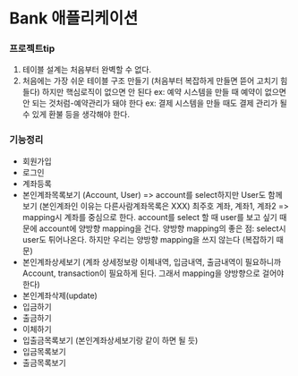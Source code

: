 # Bank 애플리케이션

### 프로젝트tip
1. 테이블 설계는 처음부터 완벽할 수 없다.
2. 처음에는 가장 쉬운 테이블 구조 만들기 (처음부터 복잡하게 만들면 뜯어 고치기 힘들다)
하지만 핵심로직이 없으면 안 된다 
ex: 예약 시스템을 만들 때 예약이 없으면 안 되는 것처럼-예약관리가 돼야 한다
ex: 결제 시스템을 만들 때도 결제 관리가 될 수 있게 환불 등을 생각해야 한다.

### 기능정리
- 회원가입
- 로그인
- 계좌등록
- 본인계좌목록보기 (Account, User) => account를 select하지만 User도 함께 보기 (본인계좌인 이유는 다른사람계좌목록은 XXX) 
최주호 계좌, 계좌1, 계좌2 => mapping시 계좌를 중심으로 한다.
account를 select 할 때 user를 보고 싶기 때문에 account에 양방향 mapping을 건다.
양방향 mapping의 좋은 점: select시 user도 튀어나온다.
하지만 우리는 양방향 mapping을 쓰지 않는다 (복잡하기 때문)
- 본인계좌상세보기 (계좌 상세정보랑 이체내역, 입금내역, 출금내역이 필요하니까 Account, transaction이 필요하게 된다. 그래서 mapping을 양방향으로 걸어야 한다)
- 본인계좌삭제(update)
- 입금하기
- 출금하기
- 이체하기
- 입출금목록보기 (본인계좌상세보기랑 같이 하면 될 듯)
- 입금목록보기
- 출금목록보기